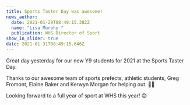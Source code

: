 ```yaml
---
title: Sports Taster Day was awesome!
news_author:
  date: 2021-01-29T08:49:15.382Z
  name: "Lisa Murphy "
  publication: WHS Director of Sport
show_in_slider: true
date: 2021-01-31T08:49:15.646Z
---
```

Great day yesterday for our new Y9 students for 2021 at the Sports Taster Day. 

Thanks to our awesome team of sports prefects, athletic students, Greg Fromont, Elaine Baker and Kerwyn Morgan for helping out. 💚💛

Looking forward to a full year of sport at WHS this year! 😊